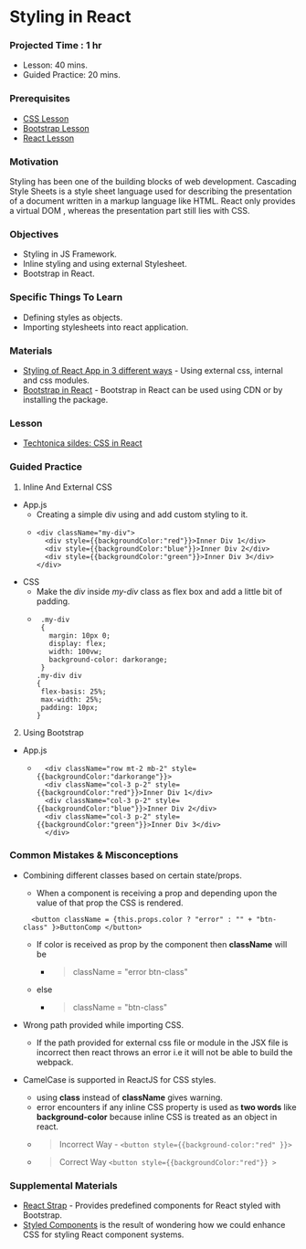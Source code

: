 # Styling in React

### Projected Time : 1 hr
- Lesson: 40 mins.
- Guided Practice: 20 mins.

### Prerequisites
- [CSS Lesson](../css/css.md)
- [Bootstrap Lesson](../bootstrap/bootstrap.md)
- [React Lesson](./react.md)


### Motivation

Styling has been one of the building blocks of web development. Cascading Style Sheets is a style sheet language used for describing the presentation of a document written in a markup language like HTML. React only provides a virtual DOM , whereas the presentation part still lies with CSS.

### Objectives

- Styling in JS Framework.
- Inline styling and using external Stylesheet.
- Bootstrap in React.	 

### Specific Things To Learn

- Defining styles as objects.
- Importing stylesheets into react application.

### Materials

- [Styling of React App in 3 different ways](https://www.youtube.com/watch?v=j5P9FHiBVNo) - Using external css, internal and css modules.
- [Bootstrap in React](https://www.youtube.com/watch?v=wdbzLi0tWq0) - Bootstrap in React can be used using CDN or by installing the package. 

### Lesson

- [Techtonica sildes: CSS in React ](https://drive.google.com/open?id=15oauTP4afibqMvNKW5XgVC1qraYUKxY-)

### Guided Practice

1. Inline And External CSS
  - App.js
    - Creating a simple div using and add custom styling to it.
    - ```
      <div className="my-div">
		<div style={{backgroundColor:"red"}}>Inner Div 1</div>
		<div style={{backgroundColor:"blue"}}>Inner Div 2</div>
		<div style={{backgroundColor:"green"}}>Inner Div 3</div>
	  </div>
      ```
  - CSS 
    - Make the *div* inside *my-div* class as flex box and add a little bit of padding.
    - ```
       .my-div
	   {
	     margin: 10px 0;
	     display: flex;
	     width: 100vw;
	     background-color: darkorange;
       }
      .my-div div
	  {
	   flex-basis: 25%;
	   max-width: 25%;
	   padding: 10px;
      }
      ```
2. Using Bootstrap
  - App.js
    - ```
	    <div className="row mt-2 mb-2" style={{backgroundColor:"darkorange"}}>
		<div className="col-3 p-2" style={{backgroundColor:"red"}}>Inner Div 1</div>
		<div className="col-3 p-2" style={{backgroundColor:"blue"}}>Inner Div 2</div>
		<div className="col-3 p-2" style={{backgroundColor:"green"}}>Inner Div 3</div>
		</div>
      ```


### Common Mistakes & Misconceptions

- Combining different classes based on certain state/props.
  - When a component is receiving a prop and depending upon the value of that prop the CSS is rendered.
  ```
	<button className = {this.props.color ? "error" : "" + "btn-class" }>ButtonComp </button>
  ```
  - If color is received as prop by the component then **className** will be 
    - > className = "error btn-class" 
  - else
    - > className = "btn-class"

- Wrong path provided while importing CSS.
  
  - If the path provided for external css file or module in the JSX file is incorrect then react throws an error i.e it will not be able to build the webpack.

- CamelCase is supported in ReactJS for CSS styles.
	- using **class** instead of **className** gives warning.
	- error encounters if any inline CSS property is used as **two words** like **background-color** because inline CSS is treated as an object in react.
	- > Incorrect Way - ``` <button style={{background-color:"red" }}> ```
	- > Correct Way   ``` <button style={{backgroundColor:"red"}} > ```

	
### Supplemental Materials
- [React Strap](https://reactstrap.github.io/) - Provides predefined components for React styled with Bootstrap.
- [Styled Components](https://styled-components.com/docs/basics#getting-started) is the result of wondering how we could enhance CSS for styling React component systems. 